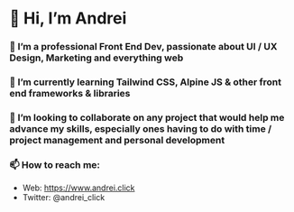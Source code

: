 # 👋 Hi, I’m Andrei
### 👀 I’m a professional Front End Dev, passionate about UI / UX Design, Marketing and everything web
### 🌱 I’m currently learning Tailwind CSS, Alpine JS & other front end frameworks & libraries
### 💞️ I’m looking to collaborate on any project that would help me advance my skills, especially ones having to do with time / project management and personal development 
### 📫 How to reach me:
- Web: https://www.andrei.click
- Twitter: @andrei_click

<!---
andrexe/andrexe is a ✨ special ✨ repository because its `README.md` (this file) appears on your GitHub profile.
You can click the Preview link to take a look at your changes.
--->
